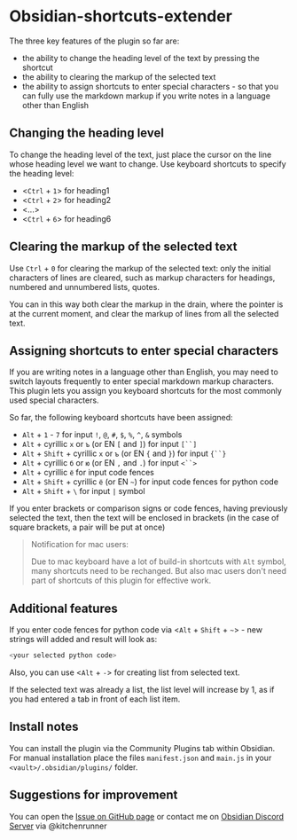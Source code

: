 # Obsidian-shortcuts-extender

The three key features of the plugin so far are:
- the ability to change the heading level of the text by pressing the shortcut
- the ability to clearing the markup of the selected text
- the ability to assign shortcuts to enter special characters - so that you can fully use the markdown markup if you write notes in a language other than English

## Сhanging the heading level

To change the heading level of the text, just place the cursor on the line whose heading level we want to change.
Use keyboard shortcuts to specify the heading level:
- <`Ctrl` + `1`> for heading1
- <`Ctrl` + `2`> for heading2
- <...>
- <`Ctrl` + `6`> for heading6

## Clearing the markup of the selected text

Use `Ctrl` + `0` for clearing the markup of the selected text: only the initial characters of lines are cleared, such as markup characters for headings, numbered and unnumbered lists, quotes.

You can in this way both clear the markup in the drain, where the pointer is at the current moment, and clear the markup of lines from all the selected text.

## Assigning shortcuts to enter special characters

If you are writing notes in a language other than English, you may need to switch layouts frequently to enter special markdown markup characters. This plugin lets you assign you keyboard shortcuts for the most commonly used special characters.

So far, the following keyboard shortcuts have been assigned:
- `Alt` + `1` - `7` for input `!`, `@`, `#`, `$`, `%`, `^`, `&` symbols
- `Alt` + cyrillic `х` or `ъ` (or EN `[` and `]`) for input `[``]`
- `Alt` + `Shift` + cyrillic `х` or `ъ` (or EN `{` and `}`) for input `{``}`
- `Alt` + cyrillic `б` or `ю` (or EN `,` and `.`) for input `<``>`
- `Alt` + cyrillic `ё` for input code fences
- `Alt` + `Shift` + cyrillic `ё` (or EN `~`) for input code fences for python code
- `Alt` + `Shift` + `\` for input `|` symbol

If you enter brackets or comparison signs or code fences, having previously selected the text, then the text will be enclosed in brackets (in the case of square brackets, a pair will be put at once)

> Notification for mac users:
>
> Due to mac keyboard have a lot of build-in shortcuts with `Alt` symbol, many shortcuts need to be rechanged. But also mac users don't need part of shortcuts of this plugin for effective work.

## Additional features

If you enter code fences for python code via <`Alt` + `Shift` + `~`> - new strings will added and result will look as:

```py
<your selected python code>
```

Also, you can use <`Alt` + `-`> for creating list from selected text.

If the selected text was already a list, the list level will increase by 1, as if you had entered a tab in front of each list item.


## Install notes

You can install the plugin via the Community Plugins tab within Obsidian.
For manual installation place the files `manifest.json` and `main.js` in your `<vault>/.obsidian/plugins/` folder.

## Suggestions for improvement

You can open the [Issue on GitHub page](https://github.com/ryjjin/Obsidian-shortcuts-extender/issues) or contact me on [Obsidian Discord Server](https://discord.com/?utm_source=Discord%20Widget&utm_medium=Logo) via @kitchenrunner
